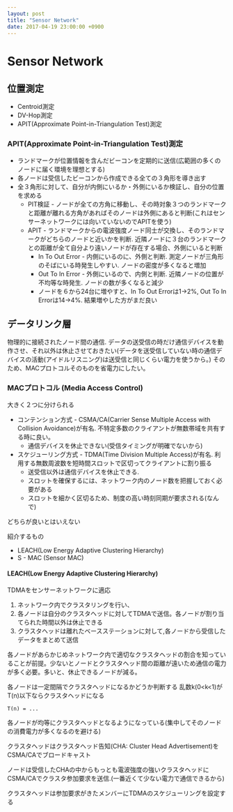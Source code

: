 ```yaml
---
layout: post
title: "Sensor Network"
date: 2017-04-19 23:00:00 +0900
---
```


# Sensor Network

## 位置測定
* Centroid測定
* DV-Hop測定
* APIT(Approximate Point-in-Triangulation Test)測定

### APIT(Approximate Point-in-Triangulation Test)測定
* ランドマークが位置情報を含んだビーコンを定期的に送信(広範囲の多くのノードに届く環境を理想とする)
* 各ノードは受信したビーコンから作成できる全ての３角形を導き出す
* 全３角形に対して、自分が内側にいるか・外側にいるか検証し、自分の位置を求める
  * PIT検証 - ノードが全ての方角に移動し、その時対象３つのランドマークと距離が離れる方角があればそのノードは外側にあると判断(これはセンサーネットワークには向いていないのでAPITを使う)
  * APIT - ランドマークからの電波強度ノード同士が交換し、そのランドマークがどちらのノードと近いかを判断. 近隣ノードに３台のランドマークとの距離が全て自分より遠いノードが存在する場合、外側にいると判断
    * In To Out Error - 内側にいるのに、外側と判断. 測定ノードが三角形のそばにいる時発生しやすい. ノードの密度が多くなると増加
    * Out To In Error - 外側にいるので、内側と判断. 近隣ノードの位置が不均等な時発生. ノードの数が多くなると減少
    * ノードを６から24台に増やすと、In To Out Errorは1->2%, Out To In Errorは14->4%. 結果増やした方がまだ良い

## データリンク層
物理的に接続されたノード間の通信.
データの送受信の時だけ通信デバイスを動作させ、それ以外は休止させておきたい(データを送受信していない時の通信デバイスの活動(アイドルリスニング)は送受信と同じくらい電力を使うから。)
そのため、MACプロトコルそのものを省電力にしたい。

### MACプロトコル (Media Access Control)
大きく２つに分けられる
* コンテンション方式 - CSMA/CA(Carrier Sense Multiple Access with Collision Avoidance)が有名. 不特定多数のクライアントが無数帯域を共有する時に良い。
  * 通信デバイスを休止できない(受信タイミングが明確でないから)
* スケジューリング方式 - TDMA(Time Division Multiple Access)が有名. 利用する無数周波数を短時間スロットで区切ってクライアントに割り振る
  * 送受信以外は通信デバイスを休止できる.
  * スロットを確保するには、ネットワーク内のノード数を把握しておく必要がある
  * スロットを細かく区切るため、制度の高い時刻同期が要求される(なんで)

どちらが良いとはいえない

紹介するもの
* LEACH(Low Energy Adaptive Clustering Hierarchy)
* S - MAC (Sensor MAC)

#### LEACH(Low Energy Adaptive Clustering Hierarchy)
TDMAをセンサーネットワークに適応
1. ネットワーク内でクラスタリングを行い、
2. 各ノードは自分のクラスタヘッドに対してTDMAで送信。各ノードが割り当てられた時間以外は休止できる
3. クラスタヘッドは離れたベースステーションに対して,各ノードから受信したデータをまとめて送信

各ノードがあらかじめネットワーク内で適切なクラスタヘッドの割合を知っていることが前提。少ないとノードとクラスタヘッド間の距離が遠いため通信の電力が多く必要。多いと、休止できるノードが減る。

各ノードは一定間隔でクラスタヘッドになるかどうか判断する
乱数k(0<k<1)がT(n)以下ならクラスタヘッドになる
```
T(n) = ...
```
各ノードが均等にクラスタヘッドとなるようになっている(集中してそのノードの消費電力が多くなるのを避ける)

クラスタヘッドはクラスタヘッド告知(CHA: Cluster Head Advertisement)をCSMA/CAでブロードキャスト

ノードは受信したCHAの中からもっとも電波強度の強いクラスタヘッドにCSMA/CAでクラスタ参加要求を送信.(一番近くて少ない電力で通信できるから)

クラスタヘッドは参加要求がきたメンバーにTDMAのスケジューリングを設定する
